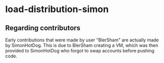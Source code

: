 # load-distribution-simon

## Regarding contributors
Early contributions that were made by user "BlerSham" are actually made by SimonHotDog. This is due to BlerSham creating a VM, which was then provided to SimonHotDog who forgot to swap accounts before pushing code.

